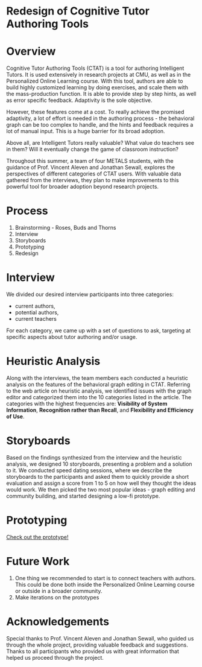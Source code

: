 Redesign of Cognitive Tutor Authoring Tools
===

# Overview
Cognitive Tutor Authoring Tools (CTAT) is a tool for authoring Intelligent Tutors. It is used extensively in research projects at CMU, as well as in the Personalized Online Learning course. With this tool, authors are able to build highly customized learning by doing exercises, and scale them with the mass-production function. It is able to provide step by step hints, as well as error specific feedback. Adaptivity is the sole objective.

However, these features come at a cost. To really achieve the promised adaptivity, a lot of effort is needed in the authoring process - the behavioral graph can be too complex to handle, and the hints and feedback requires a lot of manual input. This is a huge barrier for its broad adoption.

Above all, are Intelligent Tutors really valuable? What value do teachers see in them? Will it eventually change the game of classroom instruction?

Throughout this summer, a team of four METALS students, with the guidance of Prof. Vincent Aleven and Jonathan Sewall, explores the perspectives of different categories of CTAT users. With valuable data gathered from the interviews, they plan to make improvements to this powerful tool for broader adoption beyond research projects.

# Process
1. Brainstorming - Roses, Buds and Thorns
2. Interview
3. Storyboards
4. Prototyping
5. Redesign

# Interview
We divided our desired interview participants into three categories: 
- current authors, 
- potential authors, 
- current teachers

For each category, we came up with a set of questions to ask, targeting at specific aspects about tutor authoring and/or usage.

# Heuristic Analysis
Along with the interviews, the team members each conducted a heuristic analysis on the features of the behavioral graph editing in CTAT. Referring to the web article on heuristic analysis, we identified issues with the graph editor and categorized them into the 10 categories listed in the article. The categories with the highest frequencies are: **Visibility of System Information**, **Recognition rather than Recall**, and **Flexibility and Efficiency of Use**.

# Storyboards
Based on the findings synthesized from the interview and the heuristic analysis, we designed 10 storyboards, presenting a problem and a solution to it. We conducted speed dating sessions, where we describe the storyboards to the participants and asked them to quickly provide a short evaluation and assign a score from 1 to 5 on how well they thought the ideas would work. We then picked the two most popular ideas - graph editing and community building, and started designing a low-fi prototype.

# Prototyping
[Check out the prototype!](https://www.figma.com/proto/dqEps21MJDHipIweVErHbJWw/CTAT-Wireframes?node-id=596%3A778&viewport=544%2C109%2C0.03688184544444084&scaling=min-zoom)

# Future Work
1. One thing we recommended to start is to connect teachers with authors. This could be done both inside the Personalized Online Learning course or outside in a broader community.
2. Make iterations on the prototypes


# Acknowledgements
Special thanks to Prof. Vincent Aleven and Jonathan Sewall, who guided us through the whole project, providing valuable feedback and suggestions.
Thanks to all participants who provided us with great information that helped us proceed through the project.
